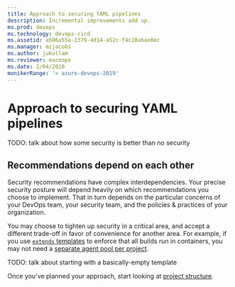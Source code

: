 ```yaml
---
title: Approach to securing YAML pipelines
description: Incremental improvements add up.
ms.prod: devops
ms.technology: devops-cicd
ms.assetid: a506a55a-2379-4d14-a52c-f4c28abae0ec
ms.manager: mijacobs
ms.author: jukullam
ms.reviewer: macoope
ms.date: 2/04/2020
monikerRange: '> azure-devops-2019'
---
```


# Approach to securing YAML pipelines

TODO: talk about how some security is better than no security

## Recommendations depend on each other

Security recommendations have complex interdependencies.
Your precise security posture will depend heavily on which recommendations you choose to implement.
That in turn depends on the particular concerns of your DevOps team, your security team, and the policies & practices of your organization.

You may choose to tighten up security in a critical area, and accept a different trade-off in favor of convenience for another area.
For example, if you use [`extends` templates](templates.md#step-targets) to enforce that all builds run in containers, you may not need a [separate agent pool per project](infrastructure.md#separate-agents-for-each-project).

TODO: talk about starting with a basically-empty template

Once you've planned your approach, start looking at [project structure](projects.md).
